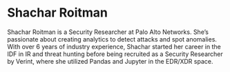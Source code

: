 # Shachar Roitman

Shachar Roitman is a Security Researcher at Palo Alto Networks. She’s passionate about creating analytics to detect attacks and spot anomalies. With over 6 years of industry experience, Shachar started her career in the IDF in IR and threat hunting before being recruited as a Security Researcher by Verint, where she utilized Pandas and Jupyter in the EDR/XDR space.